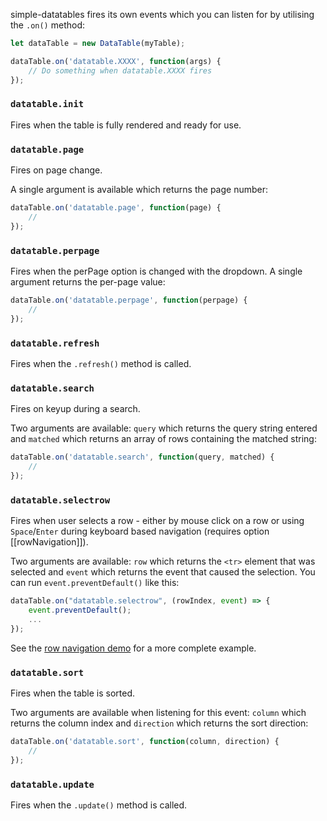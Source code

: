simple-datatables fires its own events which you can listen for by utilising the `.on()` method:

```javascript
let dataTable = new DataTable(myTable);

dataTable.on('datatable.XXXX', function(args) {
	// Do something when datatable.XXXX fires
});
```

### `datatable.init`
Fires when the table is fully rendered and ready for use.

### `datatable.page`
Fires on page change.

A single argument is available which returns the page number:

```javascript
dataTable.on('datatable.page', function(page) {
    //
});
```

### `datatable.perpage`
Fires when the perPage option is changed with the dropdown. A single argument returns the per-page value:

```javascript
dataTable.on('datatable.perpage', function(perpage) {
    //
});
```

### `datatable.refresh`
Fires when the `.refresh()` method is called.

### `datatable.search`
Fires on keyup during a search.

Two arguments are available: `query` which returns the query string entered and `matched` which returns an array of rows containing the matched string:

```javascript
dataTable.on('datatable.search', function(query, matched) {
    //
});
```

### `datatable.selectrow`
Fires when user selects a row - either by mouse click on a row or using `Space`/`Enter` during keyboard based navigation (requires option [[rowNavigation]]).

Two arguments are available: `row` which returns the `<tr>` element that was selected and `event` which returns the event that caused the selection. You can run `event.preventDefault()` like this:

```javascript
dataTable.on("datatable.selectrow", (rowIndex, event) => {
    event.preventDefault();
    ...
});
```

See the [row navigation demo](../demos/14-row-navigation/index.html) for a more complete example.

### `datatable.sort`
Fires when the table is sorted.

Two arguments are available when listening for this event: `column` which returns the column index and `direction` which returns the sort direction:

```javascript
dataTable.on('datatable.sort', function(column, direction) {
    //
});
```

### `datatable.update`
Fires when the `.update()` method is called.
